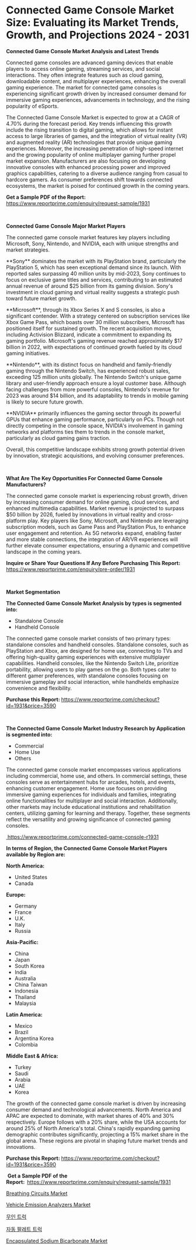 <p><h1>Connected Game Console Market Size: Evaluating its Market Trends, Growth, and Projections 2024 - 2031</h1></p><p><strong>Connected Game Console Market Analysis and Latest Trends</strong></p>
<p><p>Connected game consoles are advanced gaming devices that enable players to access online gaming, streaming services, and social interactions. They often integrate features such as cloud gaming, downloadable content, and multiplayer experiences, enhancing the overall gaming experience. The market for connected game consoles is experiencing significant growth driven by increased consumer demand for immersive gaming experiences, advancements in technology, and the rising popularity of eSports.</p><p>The Connected Game Console Market is expected to grow at a CAGR of 4.70% during the forecast period. Key trends influencing this growth include the rising transition to digital gaming, which allows for instant access to large libraries of games, and the integration of virtual reality (VR) and augmented reality (AR) technologies that provide unique gaming experiences. Moreover, the increasing penetration of high-speed internet and the growing popularity of online multiplayer gaming further propel market expansion. Manufacturers are also focusing on developing innovative consoles with enhanced processing power and improved graphics capabilities, catering to a diverse audience ranging from casual to hardcore gamers. As consumer preferences shift towards connected ecosystems, the market is poised for continued growth in the coming years.</p></p>
<p><strong>Get a Sample PDF of the Report:&nbsp;</strong> <a href="https://www.reportprime.com/enquiry/request-sample/1931">https://www.reportprime.com/enquiry/request-sample/1931</a></p>
<p>&nbsp;</p>
<p><strong>Connected Game Console Major Market Players</strong></p>
<p><p>The connected game console market features key players including Microsoft, Sony, Nintendo, and NVIDIA, each with unique strengths and market strategies. </p><p>**Sony** dominates the market with its PlayStation brand, particularly the PlayStation 5, which has seen exceptional demand since its launch. With reported sales surpassing 40 million units by mid-2023, Sony continues to focus on exclusive game titles and services, contributing to an estimated annual revenue of around $25 billion from its gaming division. Sony's investment in cloud gaming and virtual reality suggests a strategic push toward future market growth.</p><p>**Microsoft**, through its Xbox Series X and S consoles, is also a significant contender. With a strategy centered on subscription services like Xbox Game Pass, which boasts over 30 million subscribers, Microsoft has positioned itself for sustained growth. The recent acquisition moves, including Activision Blizzard, indicate a commitment to expanding its gaming portfolio. Microsoft's gaming revenue reached approximately $17 billion in 2022, with expectations of continued growth fueled by its cloud gaming initiatives.</p><p>**Nintendo**, with its distinct focus on handheld and family-friendly gaming through the Nintendo Switch, has experienced robust sales, exceeding 125 million units globally. The Nintendo Switch's unique game library and user-friendly approach ensure a loyal customer base. Although facing challenges from more powerful consoles, Nintendo's revenue for 2023 was around $14 billion, and its adaptability to trends in mobile gaming is likely to secure future growth.</p><p>**NVIDIA** primarily influences the gaming sector through its powerful GPUs that enhance gaming performance, particularly on PCs. Though not directly competing in the console space, NVIDIA's involvement in gaming networks and platforms ties them to trends in the console market, particularly as cloud gaming gains traction. </p><p>Overall, this competitive landscape exhibits strong growth potential driven by innovation, strategic acquisitions, and evolving consumer preferences.</p></p>
<p>&nbsp;</p>
<p><strong>What Are The Key Opportunities For Connected Game Console Manufacturers?</strong></p>
<p><p>The connected game console market is experiencing robust growth, driven by increasing consumer demand for online gaming, cloud services, and enhanced multimedia capabilities. Market revenue is projected to surpass $50 billion by 2026, fueled by innovations in virtual reality and cross-platform play. Key players like Sony, Microsoft, and Nintendo are leveraging subscription models, such as Game Pass and PlayStation Plus, to enhance user engagement and retention. As 5G networks expand, enabling faster and more stable connections, the integration of AR/VR experiences will further elevate consumer expectations, ensuring a dynamic and competitive landscape in the coming years.</p></p>
<p><strong>Inquire or Share Your Questions If Any Before Purchasing This Report:</strong> <a href="https://www.reportprime.com/enquiry/pre-order/1931">https://www.reportprime.com/enquiry/pre-order/1931</a></p>
<p>&nbsp;</p>
<p><strong>Market Segmentation</strong></p>
<p><strong>The Connected Game Console Market Analysis by types is segmented into:</strong></p>
<p><ul><li>Standalone Console</li><li>Handheld Console</li></ul></p>
<p><p>The connected game console market consists of two primary types: standalone consoles and handheld consoles. Standalone consoles, such as PlayStation and Xbox, are designed for home use, connecting to TVs and offering high-quality gaming experiences with extensive multiplayer capabilities. Handheld consoles, like the Nintendo Switch Lite, prioritize portability, allowing users to play games on the go. Both types cater to different gamer preferences, with standalone consoles focusing on immersive gameplay and social interaction, while handhelds emphasize convenience and flexibility.</p></p>
<p><strong>Purchase this Report:&nbsp;</strong><a href="https://www.reportprime.com/checkout?id=1931&price=3590">https://www.reportprime.com/checkout?id=1931&price=3590</a></p>
<p>&nbsp;</p>
<p><strong>The Connected Game Console Market Industry Research by Application is segmented into:</strong></p>
<p><ul><li>Commercial</li><li>Home Use</li><li>Others</li></ul></p>
<p><p>The connected game console market encompasses various applications including commercial, home use, and others. In commercial settings, these consoles serve as entertainment hubs for arcades, hotels, and events, enhancing customer engagement. Home use focuses on providing immersive gaming experiences for individuals and families, integrating online functionalities for multiplayer and social interaction. Additionally, other markets may include educational institutions and rehabilitation centers, utilizing gaming for learning and therapy. Together, these segments reflect the versatility and growing significance of connected gaming consoles.</p></p>
<p><a href="https://www.reportprime.com/connected-game-console-r1931">&nbsp;https://www.reportprime.com/connected-game-console-r1931</a></p>
<p><strong>In terms of Region, the Connected Game Console Market Players available by Region are:</strong></p>
<p>
    <p> <strong> North America: </strong>
        <ul>
            <li>United States</li>
            <li>Canada</li>
        </ul>
        </p> 
    <p> <strong> Europe: </strong>
        <ul>
            <li>Germany</li>
            <li>France</li>
            <li>U.K.</li>
            <li>Italy</li>
            <li>Russia</li>
        </ul>
        </p> 
    <p> <strong> Asia-Pacific: </strong>
        <ul>
            <li>China</li>
            <li>Japan</li>
            <li>South Korea</li>
            <li>India</li>
            <li>Australia</li>
            <li>China Taiwan</li>
            <li>Indonesia</li>
            <li>Thailand</li>
            <li>Malaysia</li>
        </ul>
        </p> 
    <p> <strong> Latin America: </strong>
        <ul>
            <li>Mexico</li>
            <li>Brazil</li>
            <li>Argentina Korea</li>
            <li>Colombia</li>
        </ul>
        </p> 
    <p> <strong> Middle East & Africa: </strong>
        <ul>
            <li>Turkey</li>
            <li>Saudi</li>
            <li>Arabia</li>
            <li>UAE</li>
            <li>Korea</li>
        </ul>
    </p>
    </p>
<p><p>The growth of the connected game console market is driven by increasing consumer demand and technological advancements. North America and APAC are expected to dominate, with market shares of 40% and 30% respectively. Europe follows with a 20% share, while the USA accounts for around 25% of North America's total. China's rapidly expanding gaming demographic contributes significantly, projecting a 15% market share in the global arena. These regions are pivotal in shaping future market trends and innovations.</p></p>
<p><strong>Purchase this Report: </strong><a href="https://www.reportprime.com/checkout?id=1931&price=3590">https://www.reportprime.com/checkout?id=1931&price=3590</a></p>
<p>&nbsp;<strong>Get a Sample PDF of the Report:&nbsp;&nbsp;</strong><a href="https://www.reportprime.com/enquiry/request-sample/1931">https://www.reportprime.com/enquiry/request-sample/1931</a></p>
<p><strong></strong></p>
<p><p><a href="https://github.com/guneycigdem35/Market-Research-Report-List-4/blob/main/breathing-circuits-market.md">Breathing Circuits Market</a></p><p><a href="https://medium.com/@teguhbavarian07_99894/vehicle-emission-analyzers-market-outlook-complete-industry-analysis-2024-to-2031-05ffb33e157b">Vehicle Emission Analyzers Market</a></p><p><a href="https://medium.com/@wallacecumfgmings567556/%EA%B8%80%EB%A1%9C%EB%B2%8C-%EC%9E%90%EB%8F%99%ED%99%94-%ED%8A%B8%EB%9F%AD-%EC%8B%9C%EC%9E%A5-%EB%8F%99%ED%96%A5-2024%EB%85%84%EB%B6%80%ED%84%B0-2031%EB%85%84%EA%B9%8C%EC%A7%80%EC%9D%98-%EC%84%B1%EC%9E%A5-%EA%B8%B0%ED%9A%8C-%EB%B0%8F-%EB%8F%84%EC%A0%84-%EA%B3%BC%EC%A0%9C%EC%97%90-%EB%8C%80%ED%95%9C-%ED%86%B5%EC%B0%B0%EB%A0%A5-%EC%98%88%EC%B8%A1-1301612c5fa4">무인 트럭</a></p><p><a href="https://medium.com/@wallacecumfgmings567556/%EA%B8%80%EB%A1%9C%EB%B2%8C-%EC%9E%90%EB%8F%99%ED%99%94-%ED%8C%94%EB%A0%88%ED%8A%B8-%ED%8A%B8%EB%9F%AD-%EC%8B%9C%EC%9E%A5-%EB%B6%84%EC%84%9D-%ED%8A%B8%EB%A0%8C%EB%93%9C-%EC%98%88%EC%B8%A1-%EB%B0%8F-%EC%84%B1%EC%9E%A5-%EA%B8%B0%ED%9A%8C-2024-2031-155%ED%8E%98%EC%9D%B4%EC%A7%80-%EB%B3%B4%EA%B3%A0%EC%84%9C-72d54bce5cf0">자동 팔레트 트럭</a></p><p><a href="https://issuu.com/reportprime-2/docs/encapsulated-sodium-bicarbonate-mar_6deb5d552c8fa9">Encapsulated Sodium Bicarbonate Market</a></p></p>